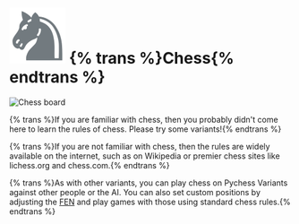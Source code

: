 # ![Chess](https://github.com/gbtami/pychess-variants/blob/master/static/icons/chess.svg) {% trans %}Chess{% endtrans %}

![Chess board](https://github.com/gbtami/pychess-variants/blob/master/static/images/CVariantsGuide/Chess.png?raw=true)

{% trans %}If you are familiar with chess, then you probably didn't come here to learn the rules of chess. Please try some variants!{% endtrans %}

{% trans %}If you are not familiar with chess, then the rules are widely available on the internet, such as on Wikipedia or premier chess sites like lichess.org and chess.com.{% endtrans %}

{% trans %}As with other variants, you can play chess on Pychess Variants against other people or the AI. You can also set custom positions by adjusting the [FEN](https://en.wikipedia.org/wiki/Forsyth%E2%80%93Edwards_Notation) and play games with those using standard chess rules.{% endtrans %}

